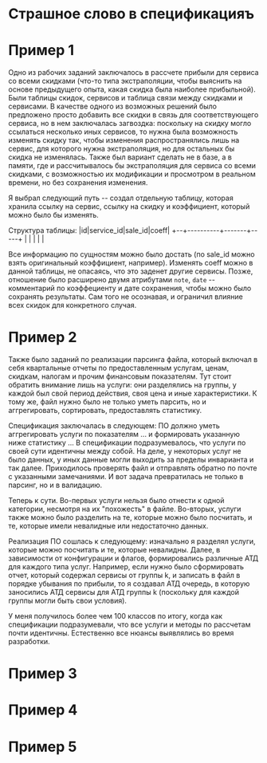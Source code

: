 # Страшное слово в спецификацияъ

# Пример 1

Одно из рабочих заданий заключалось в рассчете прибыли для сервиса со всеми скидками (что-то типа экстраполяции, чтобы выяснить на основе предыдущего опыта, какая скидка была наиболее прибыльной).
Были таблицы скидок, сервисов и таблица связи между скидками и сервисами.
В качестве одного из возможных решений было предложено просто добавить все скидки в связь для соответствующего сервиса, но в нем заключалась загвоздка: поскольку на скидку могло ссылаться несколько
иных сервисов, то нужна была возможность изменять скидку так, чтобы изменения распространялись лишь на сервис, для которого нужна экстраполяция, но для остальных бы скидка не изменялась.
Также был вариант сделать не в базе, а в памяти, где и рассчитывалось бы экстраполяция для сервиса со всеми скидками, с возможностью их модификации и просмотром в реальном времени, но без сохранения
изменения.
  
Я выбрал следующий путь -- создал отдельную таблицу, которая хранила ссылку на сервис, ссылку на скидку и коэффициент, который можно было бы изменять.

Структура таблицы:
|id|service_id|sale_id|coeff|
+--+----------+-------+-----+
|  |          |       |     |

Все информацию по сущностям можно было достать (по sale_id можно взять оригинальный коэффициент, например). Изменять coeff можно в данной таблицы, не опасаясь, что это заденет другие сервисы.
Позже, отношение было расширено двумя атрибутами `note`, `date` -- комментарий по коэффециенту и дате сохранения, чтобы можно было сохранять результаты.
Сам того не осознавая, и ограничил влияние всех скидок для конкретного случая.

# Пример 2

Также было заданий по реализации парсинга файла, который включал в себя квартальные отчеты по предоставленным услугам, ценам, скидкам, налогам и прочим финансовым показателям.
Тут стоит обратить внимание лишь на услуги: они разделялись на группы, у каждой был свой период действия, своя цена и иные характеристики.
К тому же, файл нужно было не только уметь парсить, но и аггрегировать, сортировать, предоставлять статистику.

Спецификация заключалась в следующем: ПО должно уметь аггрегировать услуги по показателям ...  и формировать указанную ниже статистику ...
В спецификации подразумевалось, что услуги по своей сути идентичны между собой. На деле, у некоторых услуг не было данных, у иных данные могли выходить за пределы инварианта и так далее.
Приходилось проверять файл и отправлять обратно по почте с указанными замечаниями. И вот задача превратилась не только в парсинг, но и в валидацию.

Теперь к сути. Во-первых услуги нельзя было отнести к одной категории, несмотря на их "похожесть" в файле. Во-вторых, услуги также можно было разделить на те, которые можно было посчитать, и те,
которые имели невалидные или недостаточно данных.

Реализация ПО сошлась к следующему: изначально я разделял услуги, которые можно посчитать и те, которые невалидны. Далее, в зависимости от конфигурации и флагов, формировались различные АТД для 
каждого типа услуг. Например, если нужно было сформировать отчет, который содержал сервисы от группы k, и записать в файл в порядке убывания по прибыли, то я создавал АТД очередь, в которую 
заносились АТД сервисы для АТД группы k (поскольку для каждой группы могли быть свои условия). 

У меня получилось более чем 100 классов по итогу, когда как спецификации подразумевали, что все услуги и методы по рассчетам почти идентичны. Естественно все нюансы выявлялись во время разработки.

# Пример 3

# Пример 4

# Пример 5
